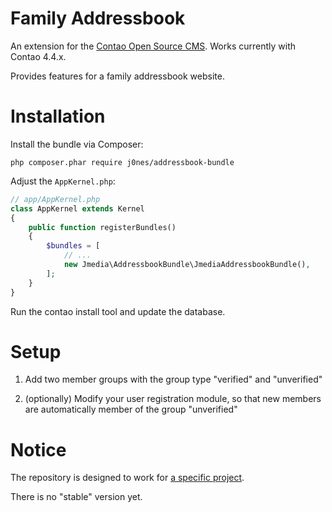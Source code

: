 
# Family Addressbook
An extension for the [Contao Open Source CMS](https://contao.org). Works currently with Contao 4.4.x.

Provides features for a family addressbook website.

# Installation
Install the bundle via Composer:

```
php composer.phar require j0nes/addressbook-bundle
```

Adjust the `AppKernel.php`:

```php
// app/AppKernel.php
class AppKernel extends Kernel
{
    public function registerBundles()
    {
        $bundles = [
            // ...
            new Jmedia\AddressbookBundle\JmediaAddressbookBundle(),
        ];
    }
}
```

Run the contao install tool and update the database.

# Setup
1. Add two member groups with the group type "verified" and "unverified"

2. (optionally) Modify your user registration module, so that new members are automatically member of the group "unverified"

# Notice
The repository is designed to work for [a specific project](https://familienadressbuch.de).

There is no "stable" version yet.

